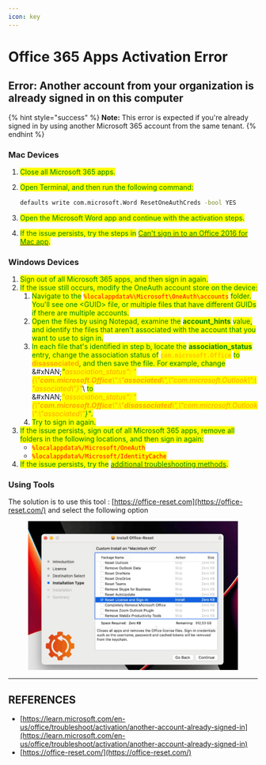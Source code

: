 ```yaml
---
icon: key
---
```


# Office 365 Apps Activation Error

## Error: Another account from your organization is already signed in on this computer

{% hint style="success" %}
**Note:** This error is expected if you're already signed in by using another Microsoft 365 account from the same tenant.
{% endhint %}

### Mac Devices

1. <mark style="color:green;">Close all Microsoft 365 apps.</mark>
2.  <mark style="color:green;">Open Terminal, and then run the following command:</mark>



    ```bash
    defaults write com.microsoft.Word ResetOneAuthCreds -bool YES
    ```
3. <mark style="color:green;">Open the Microsoft Word app and continue with the activation steps.</mark>
4. <mark style="color:green;">If the issue persists, try the steps in</mark> [<mark style="color:green;">Can't sign in to an Office 2016 for Mac app</mark>](https://learn.microsoft.com/en-us/microsoft-365/troubleshoot/sign-in/sign-in-to-office-2016-for-mac-fail)<mark style="color:green;">.</mark>

### Windows Devices

1. <mark style="color:green;">Sign out of all Microsoft 365 apps, and then sign in again.</mark>
2. <mark style="color:green;">If the issue still occurs, modify the OneAuth account store on the device:</mark>
   1. <mark style="color:green;">Navigate to the</mark> <mark style="color:red;">`%localappdata%\Microsoft\OneAuth\accounts`</mark> <mark style="color:green;">folder. You'll see one \<GUID> file, or multiple files that have different GUIDs if there are multiple accounts.</mark>
   2. <mark style="color:green;">Open the files by using Notepad, examine the</mark> <mark style="color:green;"></mark><mark style="color:green;">**account\_hints**</mark> <mark style="color:green;"></mark><mark style="color:green;">value, and identify the files that aren't associated with the account that you want to use to sign in.</mark>
   3. <mark style="color:green;">In each file that's identified in step b, locate the</mark> <mark style="color:green;"></mark><mark style="color:green;">**association\_status**</mark> <mark style="color:green;"></mark><mark style="color:green;">entry, change the association status of</mark> <mark style="color:orange;">`com.microsoft.Office`</mark> <mark style="color:green;">to</mark> <mark style="color:orange;">**disassociated**</mark><mark style="color:green;">, and then save the file. For example, change</mark>\
      &#xNAN;_<mark style="color:green;">"</mark><mark style="color:orange;">association\_status": "{\\"</mark><mark style="color:orange;">**com.microsoft.Office**</mark><mark style="color:orange;">\\":\\"</mark><mark style="color:orange;">**associated**</mark><mark style="color:orange;">\\",\\"com.microsoft.Outlook\\":\\"associated\\"}"</mark>_\ <mark style="color:green;">to</mark>\
      &#xNAN;_<mark style="color:orange;">"association\_status": "{\\"</mark><mark style="color:orange;">**com.microsoft.Office**</mark><mark style="color:orange;">\\":\\"</mark><mark style="color:orange;">**disassociated**</mark><mark style="color:orange;">\\",\\"com.microsoft.Outlook\\":\\"associated\\"</mark><mark style="color:green;">}"</mark>_<mark style="color:green;">.</mark>
   4. <mark style="color:green;">Try to sign in again.</mark>
3. <mark style="color:green;">If the issue persists, sign out of all Microsoft 365 apps, remove all folders in the following locations, and then sign in again:</mark>
   * <mark style="color:red;">`%localappdata%/Microsoft/OneAuth`</mark>
   * <mark style="color:red;">`%localappdata%/Microsoft/IdentityCache`</mark>
4. <mark style="color:green;">If the issue persists, try the</mark> [<mark style="color:green;">additional troubleshooting methods</mark>](https://learn.microsoft.com/en-us/office/troubleshoot/activation/another-account-already-signed-in#additional-troubleshooting-methods)<mark style="color:green;">.</mark>

### Using Tools

The solution is to use this tool : [https://office-reset.com](https://office-reset.com/) and select the following option&#x20;

<figure><img src="../../.gitbook/assets/image (8) (1) (1) (1).png" alt=""><figcaption></figcaption></figure>





***

## REFERENCES

* [https://learn.microsoft.com/en-us/office/troubleshoot/activation/another-account-already-signed-in](https://learn.microsoft.com/en-us/office/troubleshoot/activation/another-account-already-signed-in)
* [https://office-reset.com/](https://office-reset.com/)

